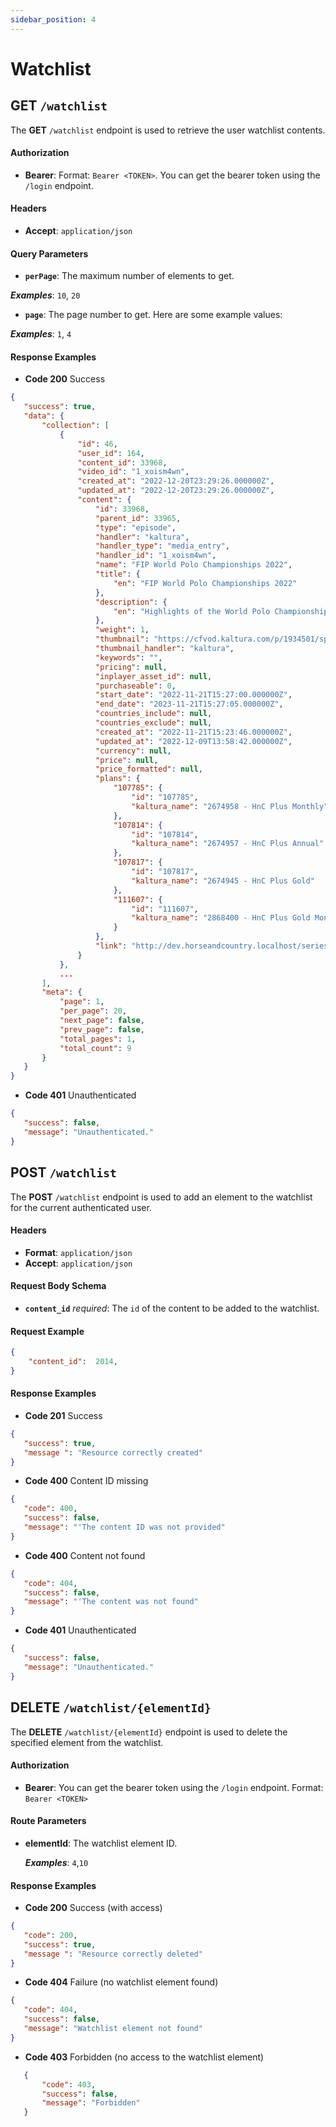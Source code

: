 ```yaml
---
sidebar_position: 4
---
```


# Watchlist

## GET `/watchlist`

The **GET** `/watchlist` endpoint is used to retrieve the user watchlist contents.

#### Authorization

* **Bearer**: Format: `Bearer <TOKEN>`. You can get the bearer token using the `/login` endpoint.

#### Headers

* **Accept**: `application/json`

#### Query Parameters

* **`perPage`**: The maximum number of elements to get.

 ***Examples***: `10`, `20`

 * **`page`**: The page number to get. Here are some example values:

 ***Examples***: `1`, `4`

#### Response Examples

* **Code 200** Success
 ```json
{
    "success": true,
    "data": {
        "collection": [
            {
                "id": 46,
                "user_id": 164,
                "content_id": 33968,
                "video_id": "1_xoism4wn",
                "created_at": "2022-12-20T23:29:26.000000Z",
                "updated_at": "2022-12-20T23:29:26.000000Z",
                "content": {
                    "id": 33968,
                    "parent_id": 33965,
                    "type": "episode",
                    "handler": "kaltura",
                    "handler_type": "media_entry",
                    "handler_id": "1_xoism4wn",
                    "name": "FIP World Polo Championships 2022",
                    "title": {
                        "en": "FIP World Polo Championships 2022"
                    },
                    "description": {
                        "en": "Highlights of the World Polo Championship final where the USA and Australia will contend for the highest honor in international polo competition."
                    },
                    "weight": 1,
                    "thumbnail": "https://cfvod.kaltura.com/p/1934501/sp/193450100/thumbnail/entry_id/1_xoism4wn/version/100001",
                    "thumbnail_handler": "kaltura",
                    "keywords": "",
                    "pricing": null,
                    "inplayer_asset_id": null,
                    "purchaseable": 0,
                    "start_date": "2022-11-21T15:27:00.000000Z",
                    "end_date": "2023-11-21T15:27:05.000000Z",
                    "countries_include": null,
                    "countries_exclude": null,
                    "created_at": "2022-11-21T15:23:46.000000Z",
                    "updated_at": "2022-12-09T13:58:42.000000Z",
                    "currency": null,
                    "price": null,
                    "price_formatted": null,
                    "plans": {
                        "107785": {
                            "id": "107785",
                            "kaltura_name": "2674958 - HnC Plus Monthly"
                        },
                        "107814": {
                            "id": "107814",
                            "kaltura_name": "2674957 - HnC Plus Annual"
                        },
                        "107817": {
                            "id": "107817",
                            "kaltura_name": "2674945 - HnC Plus Gold"
                        },
                        "111607": {
                            "id": "111607",
                            "kaltura_name": "2868400 - HnC Plus Gold Monthly"
                        }
                    },
                    "link": "http://dev.horseandcountry.localhost/series/280312722/episodes/1_xoism4wn",
                }
            },
            ...
        ],
        "meta": {
            "page": 1,
            "per_page": 20,
            "next_page": false,
            "prev_page": false,
            "total_pages": 1,
            "total_count": 9
        }
    }
}
 ```

* **Code 401** Unauthenticated
 ```json
{
    "success": false,
    "message": "Unauthenticated."
}
 ```

## POST `/watchlist`

The **POST** `/watchlist` endpoint is used to add an element to the watchlist for the current authenticated user.

#### Headers

* **Format**: `application/json`
* **Accept**: `application/json`

#### Request Body Schema

* **`content_id`** *required*: The `id` of the content to be added to the watchlist.

#### Request Example

```json
{
    "content_id":  2014,
}
```
#### Response Examples

* **Code 201** Success
 ```json
{
    "success": true,
    "message ": "Resource correctly created"
}
 ```

* **Code 400** Content ID missing
 ```json
{
    "code": 400,
    "success": false,
    "message": "'The content ID was not provided"
}
 ```

* **Code 400** Content not found
 ```json
{
    "code": 404,
    "success": false,
    "message": "'The content was not found"
}
 ```

* **Code 401** Unauthenticated
 ```json
{
    "success": false,
    "message": "Unauthenticated."
}
 ```


## DELETE `/watchlist/{elementId}`

The **DELETE** `/watchlist/{elementId}` endpoint is used to delete the specified element from the watchlist.

#### Authorization

* **Bearer**: You can get the bearer token using the `/login` endpoint. Format: `Bearer <TOKEN>`

#### Route Parameters

* **elementId**: The watchlist element ID.

  ***Examples***: `4`,`10`


#### Response Examples

* **Code 200** Success (with access)
 ```json
{
    "code": 200,
    "success": true,
    "message ": "Resource correctly deleted"
}
 ```

 * **Code 404** Failure (no watchlist element found)
 ```json
{
    "code": 404,
    "success": false,
    "message": "Watchlist element not found"
}
 ```

 * **Code 403** Forbidden (no access to the watchlist element)
 ```json
    {
        "code": 403,
        "success": false,
        "message": "Forbidden"
    }
 ```

